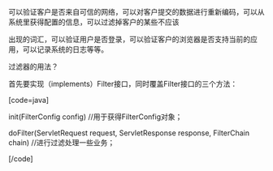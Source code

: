 可以验证客户是否来自可信的网络，可以对客户提交的数据进行重新编码，可以从系统里获得配置的信息，可以过滤掉客户的某些不应该
出现的词汇，可以验证用户是否登录，可以验证客户的浏览器是否支持当前的应用，可以记录系统的日志等等。
过滤器的用法？
首先要实现（implements）Filter接口，同时覆盖Filter接口的三个方法：
[code=java]
init(FilterConfig config) //用于获得FilterConfig对象；
doFilter(ServletRequest request, ServletResponse response, FilterChain chain) //进行过滤处理一些业务；
[/code]